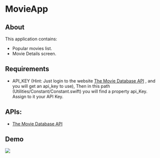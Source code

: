 # MovieApp
## About
This application contains:
* Popular movies list.
* Movie Details screen.
## Requirements
* API_KEY (Hint: Just login to the website [The Movie Database API](https://www.themoviedb.org/settings/api) , and you will get an api_key to use), Then in this path (Utilities/Constant/Constant.swift) you will find a property api_Key. Assign to it your API Key.
## APIs:
* [The Movie Database API](https://www.themoviedb.org/documentation/api)
## Demo
![](Demo/Demo.gif)
